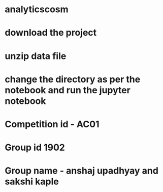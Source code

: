 # analyticscosm
# download the project
# unzip data file
# change the directory as per the notebook and run the jupyter notebook
# Competition id - AC01
# Group id 1902
# Group name - anshaj upadhyay and sakshi kaple
